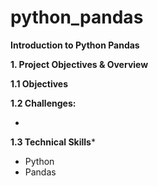 # python_pandas

**Introduction to Python Pandas**

**1. Project Objectives & Overview** 

**1.1 Objectives**

**1.2 Challenges:** 

-

**1.3 Technical Skills*** 

- Python
- Pandas 
